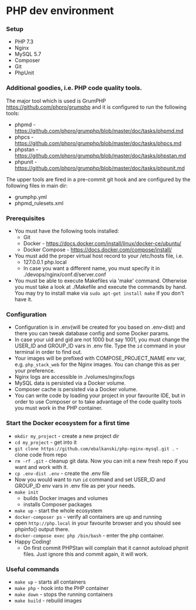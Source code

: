 # PHP dev environment
### Setup
- PHP 7.3
- Nginx
- MySQL 5.7
- Composer
- Git
- PhpUnit

### Additional goodies, i.e. PHP code quality tools.
The major tool which is used is GrumPHP https://github.com/phpro/grumphp and it is configured to run the following tools:
- phpmd - https://github.com/phpro/grumphp/blob/master/doc/tasks/phpmd.md
- phpcs - https://github.com/phpro/grumphp/blob/master/doc/tasks/phpcs.md 
- phpstan - https://github.com/phpro/grumphp/blob/master/doc/tasks/phpstan.md
- phpunit - https://github.com/phpro/grumphp/blob/master/doc/tasks/phpunit.md

The upper tools are fired in a pre-commit git hook and are configured by the following files in main dir:
- grumphp.yml
- phpmd_rulesets.xml

### Prerequisites
- You must have the following tools installed:
    - Git
    - Docker - https://docs.docker.com/install/linux/docker-ce/ubuntu/
    - Docker Compose - https://docs.docker.com/compose/install/
- You must add the proper virtual host record to your /etc/hosts file, i.e.
    - 127.0.0.1	php.local
    - In case you want a different name, you must specify it in ./devops/nginx/conf.d/server.conf
- You must be able to execute Makefiles via 'make' command. Otherwise you must take a look at ./Makefile and execute the commands by hand. You may try to install make via `sudo apt-get install make` if you don't have it.

### Configuration
- Configuration is in .env(will be created for you based on .env-dist) and there you can tweak database config and some Docker params.
- In case your uid and gid are not 1000 but say 1001, you must change the USER_ID and GROUP_ID vars in .env file. Type the `id` command in your terminal in order to find out.
- Your images will be prefixed with COMPOSE_PROJECT_NAME env var, e.g. `php_stack_web` for the Nginx images. You can change this as per your preference.
- Nginx logs are accessible in ./volumes/nginx/logs
- MySQL data is persisted via a Docker volume.
- Composer cache is persisted via a Docker volume.
- You can write code by loading your project in your favourite IDE, but in order to use Composer or to take advantage of the code quality tools you must work in the PHP container.

### Start the Docker ecosystem for a first time
- `mkdir my_project` - create a new project dir
- `cd my_project` - get into it
- `git clone https://github.com/ebalkanski/php-nginx-mysql.git .` - clone code from repo
- `rm -rf .git` - cleanup git data. Now you can init a new fresh repo if you want and work with it.
- `cp .env-dist .env` - create the .env file
- Now you would want to run `id` command and set USER_ID and GROUP_ID env vars in .env file as per your needs.
- `make init`
    - builds Docker images and volumes
    - installs Composer packages
- `make up` - start the whole ecosystem
- `docker-composer ps` - verify all containers are up and running
- open `http://php.local` in your favourite browser and you should see phpinfo() output there.
- `docker-compose exec php /bin/bash` - enter the php container.
- Happy Coding!
    - On first commit PHPStan will complain that it cannot autoload phpnit files. Just ignore this and commit again, it will work.

### Useful commands
- `make up` - starts all containers
- `make php` - hook into the PHP container
- `make down` - stops the running containers
- `make build` - rebuild images
